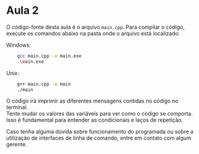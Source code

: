 # Aula 2

O código-fonte desta aula é o arquivo `main.cpp`. Para compilar o código, execute os comandos abaixo na pasta onde o arquivo está localizado:

Windows:  
```bash
    gcc main.cpp -o main.exe
    .\main.exe
```

Unix:
```bash
    g++ main.cpp -o main
    ./main
```

O código irá imprimir as diferentes mensagens contidas no código no terminal.  
Tente mudar os valores das variáveis para ver como o código se comporta. Isso é fundamental para entender as condicionais e laços de repetição.  

Caso tenha alguma dúvida sobre funcionamento do programada ou sobre a utilização de interfaces de linha de comando, entre em contato com algum gerente.